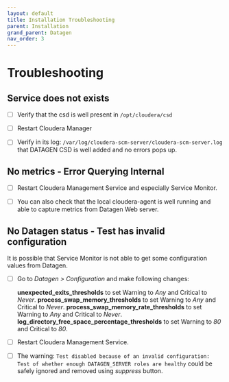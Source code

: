 ```yaml
---
layout: default
title: Installation Troubleshooting
parent: Installation
grand_parent: Datagen
nav_order: 3
---
```



# Troubleshooting

## Service does not exists

- [ ] Verify that the csd is well present in `/opt/cloudera/csd` 

- [ ] Restart Cloudera Manager

- [ ] Verify in its log: `/var/log/cloudera-scm-server/cloudera-scm-server.log` that DATAGEN CSD is well added and no errors pops up.


## No metrics - Error Querying Internal

- [ ] Restart Cloudera Management Service and especially Service Monitor.

- [ ] You can also check that the local cloudera-agent is well running and able to capture metrics from Datagen Web server.


## No Datagen status - Test has invalid configuration 

It is possible that Service Monitor is not able to get some configuration values from Datagen.

- [ ] Go to _Datagen > Configuration_ and make following changes:

    **unexpected_exits_thresholds** to set Warning to _Any_ and Critical to _Never_.
    **process_swap_memory_thresholds** to set Warning to _Any_ and Critical to _Never_.
    **process_swap_memory_rate_thresholds** to set Warning to _Any_ and Critical to _Never_.
    **log_directory_free_space_percentage_thresholds** to set Warning to _80_ and Critical to _80_.

- [ ] Restart Cloudera Management Service.

- [ ] The warning: `Test disabled because of an invalid configuration: Test of whether enough DATAGEN_SERVER roles are healthy` could be safely ignored and removed using _suppress_ button.

